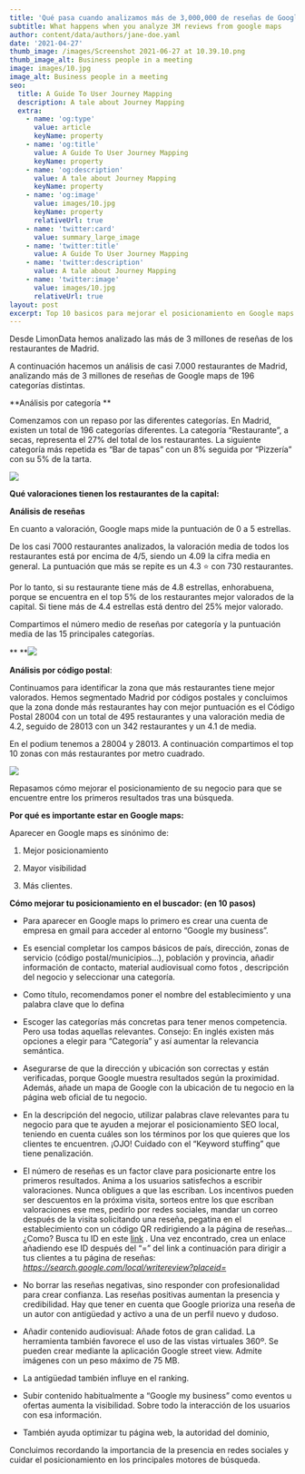 ```yaml
---
title: 'Qué pasa cuando analizamos más de 3,000,000 de reseñas de Google maps'
subtitle: What happens when you analyze 3M reviews from google maps
author: content/data/authors/jane-doe.yaml
date: '2021-04-27'
thumb_image: /images/Screenshot 2021-06-27 at 10.39.10.png
thumb_image_alt: Business people in a meeting
image: images/10.jpg
image_alt: Business people in a meeting
seo:
  title: A Guide To User Journey Mapping
  description: A tale about Journey Mapping
  extra:
    - name: 'og:type'
      value: article
      keyName: property
    - name: 'og:title'
      value: A Guide To User Journey Mapping
      keyName: property
    - name: 'og:description'
      value: A tale about Journey Mapping
      keyName: property
    - name: 'og:image'
      value: images/10.jpg
      keyName: property
      relativeUrl: true
    - name: 'twitter:card'
      value: summary_large_image
    - name: 'twitter:title'
      value: A Guide To User Journey Mapping
    - name: 'twitter:description'
      value: A tale about Journey Mapping
    - name: 'twitter:image'
      value: images/10.jpg
      relativeUrl: true
layout: post
excerpt: Top 10 basicos para mejorar el posicionamiento en Google maps
---
```

Desde LimonData hemos analizado las más de 3 millones de reseñas de los restaurantes de Madrid.


A continuación hacemos un análisis de casi 7.000 restaurantes de Madrid, analizando más de 3 millones de reseñas de Google maps de 196 categorías distintas.

**Análisis por categoría **

Comenzamos con un repaso por las diferentes categorías. En Madrid, existen un total de 196 categorías diferentes. La categoría “Restaurante”, a secas, representa el 27% del total de los restaurantes. La siguiente categoría más repetida es “Bar de tapas” con un 8% seguida por “Pizzería” con su 5% de la tarta.

![](https://lh4.googleusercontent.com/4hLPgu287DGpRW-F49AeKaK-PqF-gY\_9UPT092phYqOOOXJ46lqcm9ncghxUdU3QWC2JFo10DC2L0EmLgj9FFzyoHe9aZpL7OttciglE5wiyjsn0ZZj9d0Y5fAaFZK3nbS\_4MBG0)

**Qué valoraciones tienen los restaurantes de la capital:**

**Análisis de reseñas**

En cuanto a valoración, Google maps mide la puntuación de 0 a 5 estrellas.

De los casi 7000 restaurantes analizados, la valoración media de todos los restaurantes está por encima de 4/5, siendo un 4.09 la cifra media en general. La puntuación que más se repite es un 4.3 ⭐ con 730 restaurantes.

Por lo tanto, si su restaurante tiene más de 4.8 estrellas, enhorabuena, porque se encuentra en el top 5% de los restaurantes mejor valorados de la capital. Si tiene más de 4.4 estrellas está dentro del 25% mejor valorado.

Compartimos el número medio de reseñas por categoría y la puntuación media de las 15 principales categorías.

** **![](https://lh5.googleusercontent.com/Vj4KNbrMF9Sft91JWQvhfYMR8e6Azv\_1WUFaFfg7qVVV1Ps6F9j_ld5qjeSgbC7iDmjACHuN7hAbDrsvarrR0aA7xoo4Zr1L5hR0t8HZM4q70CUx8eu91ZDYPesKTuTK6DXpATye)

**Análisis por código postal**: 

Continuamos para identificar la zona que más restaurantes tiene mejor valorados. Hemos segmentado Madrid por códigos postales y concluimos que la zona donde más restaurantes hay con mejor puntuación es el Código Postal 28004 con un total de 495 restaurantes y una valoración media de 4.2, seguido de 28013 con un 342 restaurantes y un 4.1 de media.

En el podium tenemos a 28004 y 28013. A continuación compartimos el top 10 zonas con más restaurantes por metro cuadrado.

![](https://lh5.googleusercontent.com/q5lEToUW7vdijjxh-oR2x-Cy7MrbSOOlLi1jghY-KUSOGiAKcJ7ZUmBTIj1Q16Xzcx52x1bYtYU6bMEleJIrmPXFbRtWoG2mSunO8IzwReIKepORMr0GMyczv2MuBq6pZVtlwbzx)



Repasamos cómo mejorar el posicionamiento de su negocio para que se encuentre entre los primeros resultados tras una búsqueda.

**Por qué es importante estar en Google maps:** 

Aparecer en Google maps es sinónimo de:

1.  Mejor posicionamiento

2.  Mayor visibilidad 

3.  Más clientes.

**Cómo mejorar tu posicionamiento en el buscador: (en 10 pasos)**

*   Para aparecer en Google maps lo primero es crear una cuenta de empresa en gmail para acceder al entorno “Google my business”. 

<!---->

*   Es esencial completar los campos básicos de país, dirección, zonas de servicio (código postal/municipios…), población y provincia, añadir información de contacto, material audiovisual como fotos , descripción del negocio y seleccionar una categoría. 

<!---->

*   Como título, recomendamos poner el nombre del establecimiento y una  palabra clave que lo defina

<!---->

*   Escoger las categorías más concretas para tener menos competencia. Pero usa todas aquellas relevantes. Consejo: En inglés existen más opciones a elegir para “Categoría” y así aumentar la relevancia semántica.

<!---->

*   Asegurarse de que la dirección y ubicación son correctas y están verificadas, porque Google muestra resultados según la proximidad. Además, añade un mapa de Google con la ubicación de tu negocio en la página web oficial de tu negocio.

<!---->

*   En la descripción del negocio, utilizar palabras clave relevantes para tu negocio para que te ayuden a mejorar el posicionamiento SEO local, teniendo en cuenta cuáles son los términos por los que quieres que los clientes te encuentren. ¡OJO! Cuidado con el “Keyword stuffing” que tiene penalización.

<!---->

*   El número de reseñas es un factor clave para posicionarte entre los primeros resultados. Anima a los usuarios satisfechos a escribir valoraciones. Nunca obligues a que las escriban. Los incentivos pueden ser descuentos en la próxima visita, sorteos entre los que escriban valoraciones ese mes, pedirlo por redes sociales, mandar un correo después de la visita solicitando una reseña, pegatina en el establecimiento con un código QR redirigiendo a la página de reseñas… ¿Como? Busca tu ID en este [link](https://developers.google.com/places/web-service/place-id) . Una vez encontrado, crea un enlace añadiendo ese ID después del “=” del link a continuación para dirigir a tus clientes a tu página de reseñas: *https://search.google.com/local/writereview?placeid=*

<!---->

*   No borrar las reseñas negativas, sino responder con profesionalidad para crear confianza. Las reseñas positivas aumentan la presencia y credibilidad. Hay que tener en cuenta que Google prioriza una reseña de un autor con antigüedad y activo a una de un perfil nuevo y dudoso.

<!---->

*   Añadir contenido audiovisual: Añade fotos de gran calidad. La herramienta también favorece el uso de las vistas virtuales 360º. Se pueden crear mediante la aplicación Google street view. Admite imágenes con un peso máximo de 75 MB.

<!---->

*   La antigüedad también influye en el ranking.

<!---->

*   Subir contenido habitualmente a “Google my business” como eventos u ofertas aumenta la visibilidad. Sobre todo la interacción de los usuarios con esa información. 

<!---->

*   También ayuda optimizar tu página web, la autoridad del dominio, 

Concluimos recordando la importancia de la presencia en redes sociales y cuidar el posicionamiento en los principales motores de búsqueda.
